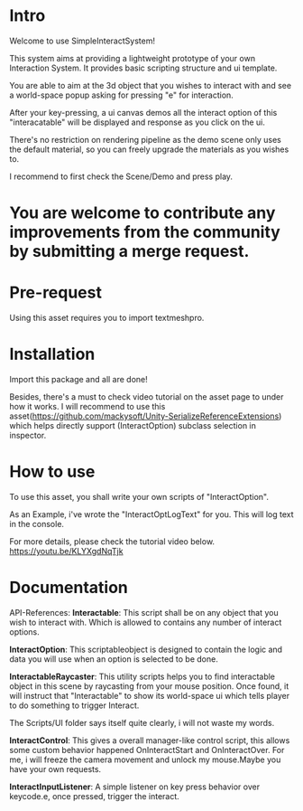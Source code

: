 Intro
========================
Welcome to use SimpleInteractSystem!

This system aims at providing a lightweight prototype of your own Interaction System.
It provides basic scripting structure and ui template.

You are able to aim at the 3d object that you wishes to interact with and see a world-space popup asking for pressing "e" for interaction.

After your key-pressing, a ui canvas demos all the interact option of this "interacatable" will be displayed and response as you click on the ui.

There's no restriction on rendering pipeline as the demo scene only uses the default material, so you can freely upgrade the materials as you wishes to.

I recommend to first check the Scene/Demo and press play.


You are welcome to contribute any improvements from the community by submitting a merge request.
===============

Pre-request
========================
Using this asset requires you to import textmeshpro.

Installation
========================
Import this package and all are done!

Besides, there's a must to check video tutorial on the asset page to under how it works.
I will recommend to use this asset(https://github.com/mackysoft/Unity-SerializeReferenceExtensions) which helps directly support (InteractOption) subclass selection in inspector.

How to use
========================
To use this asset, you shall write your own scripts of "InteractOption".

As an Example, i've wrote the "InteractOptLogText" for you.
This will log text in the console.

For more details, please check the tutorial video  below.
https://youtu.be/KLYXgdNqTjk

Documentation
================
API-References:
**Interactable**: This script shall be on any object that you wish to interact with.
Which is allowed to contains any number of interact options.

**InteractOption**: This scriptableobject is designed to contain the logic and data you will use when an option is selected to be done.

**InteractableRaycaster**: This utility scripts helps you to find interactable object in this scene by raycasting from your mouse position.
Once found, it will instruct that "Interactable" to show its world-space ui which tells player to do something to trigger Interact.

The Scripts/UI folder says itself quite clearly, i will not waste my words.

**InteractControl**: This gives a overall manager-like control script, this allows some custom behavior happened OnInteractStart and OnInteractOver.
For me, i will freeze the camera movement and unlock my mouse.Maybe you have your own requests.

**InteractInputListener**: A simple listener on key press behavior over keycode.e, once pressed, trigger the interact.
